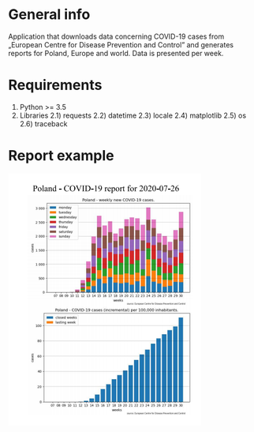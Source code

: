 # General info
Application that downloads data concerning COVID-19 cases from „European Centre for Disease Prevention and Control” and generates reports for Poland, Europe and world. Data is presented per week.

# Requirements
1) Python >= 3.5
2) Libraries
  2.1) requests
  2.2) datetime
  2.3) locale
  2.4) matplotlib
  2.5) os
  2.6) traceback
    
# Report example
![report example](./src/report_example.png)
